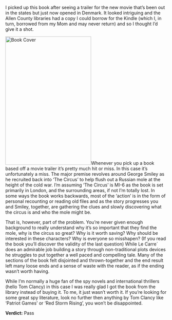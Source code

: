 I picked up this book after seeing a trailer for the new movie that&#8217;s been out in the states but just now opened in Denmark. It looked intriguing and the Allen County libraries had a copy I could borrow for the Kindle (which I, in turn, borrowed from my Mom and may never return) and so I thought I&#8217;d give it a shot.



[<img class="aligncenter" title="Tinker, Tailor, Soldier, Spy" src="http://ssbxvm.files.wordpress.com/2012/01/tinker-tailor-soldier-spy-penguin-book-cover-by-matt-taylor-john-le-carre-george-smiley.jpg" alt="Book Cover" width="267" height="400" />][1]Whenever you pick up a book based off a movie trailer it&#8217;s pretty much hit or miss. In this case it&#8217;s unfortunately a miss. The major premise revolves around George Smiley as he recruited back into &#8216;The Circus&#8217; to help flush out a Russian mole at the height of the cold war. I&#8217;m assuming &#8216;The Circus&#8217; is MI-6 as the book is set primarily in London, and the surrounding areas, if not I&#8217;m totally lost. In some ways the book works backwards, most of the &#8216;action&#8217; is in the form of personal recounting or reading old files and as the story progresses you and Smiley, together, are gathering the clues and slowly discovering what the circus is and who the mole might be.

That is, however, part of the problem. You&#8217;re never given enough background to really understand why it&#8217;s so important that they find the mole, why is the circus so great? Why is it worth saving? Why should be interested in these characters? Why is everyone so misshapen? (If you read the book you&#8217;ll discover the validity of the last question) While Le Carre´ does an admirable job building a story through non-traditional plots devices he struggles to put together a well paced and compelling tale. Many of the sections of the book felt disjointed and thrown-together and the end result left many loose ends and a sense of waste with the reader, as if the ending wasn&#8217;t worth having.

While I&#8217;m normally a huge fan of the spy novels and international thrillers (hello Tom Clancy) in this case I was really glad I got the book from the library instead of buying it. To me, it just wasn&#8217;t worth it. If you&#8217;re looking for some great spy literature, look no further then anything by Tom Clancy like &#8216;Patriot Games&#8217; or &#8216;Red Storm Rising&#8217;, you won&#8217;t be disappointed.



**Verdict:** Pass

[1]: http://www.amazon.com/Tinker-Tailor-Soldier-Spy-George/dp/014312093X/ref&#61;sr_1_1/ref&#61;UTF8/ref&#61;1329233460/ref&#61;8-1